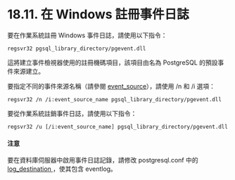 # 18.11. 在 Windows 註冊事件日誌

要在作業系統註冊 Windows 事件日誌，請使用以下指令：

```text
regsvr32 pgsql_library_directory/pgevent.dll
```

這將建立事件檢視器使用的註冊機碼項目，該項目由名為 PostgreSQL 的預設事件來源建立。

要指定不同的事件來源名稱（請參閱 [event\_source](../19.-fu-wu-zu-tai-she-ding/19.8.-cuo-wu-hui-bao-yu-ri-zhi-ji-lu.md#event_source-string)），請使用 /n 和 /i 選項：

```text
regsvr32 /n /i:event_source_name pgsql_library_directory/pgevent.dll
```

要從作業系統註銷事件日誌，請使用以下指令：

```text
regsvr32 /u [/i:event_source_name] pgsql_library_directory/pgevent.dll
```

#### 注意

要在資料庫伺服器中啟用事件日誌記錄，請修改 postgresql.conf 中的 [log\_destination ](../19.-fu-wu-zu-tai-she-ding/19.8.-cuo-wu-hui-bao-yu-ri-zhi-ji-lu.md#log_destination-string)，使其包含 eventlog。

